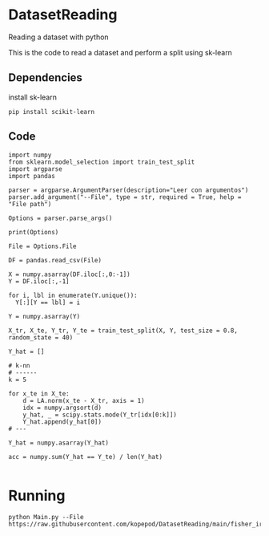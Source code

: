# DatasetReading
Reading a dataset with python

This is the code to read a dataset and perform a split using sk-learn

## Dependencies

install sk-learn
```
pip install scikit-learn
```

## Code
```
import numpy
from sklearn.model_selection import train_test_split
import argparse
import pandas

parser = argparse.ArgumentParser(description="Leer con argumentos")
parser.add_argument("--File", type = str, required = True, help = "File path")

Options = parser.parse_args()

print(Options)

File = Options.File

DF = pandas.read_csv(File)

X = numpy.asarray(DF.iloc[:,0:-1])
Y = DF.iloc[:,-1]

for i, lbl in enumerate(Y.unique()):
  Y[:][Y == lbl] = i

Y = numpy.asarray(Y)

X_tr, X_te, Y_tr, Y_te = train_test_split(X, Y, test_size = 0.8, random_state = 40)

Y_hat = []

# k-nn
# ------
k = 5

for x_te in X_te:
	d = LA.norm(x_te - X_tr, axis = 1)
	idx = numpy.argsort(d)
	y_hat, _ = scipy.stats.mode(Y_tr[idx[0:k]])
	Y_hat.append(y_hat[0])
# ---
	
Y_hat = numpy.asarray(Y_hat)

acc = numpy.sum(Y_hat == Y_te) / len(Y_hat)


```
# Running
```
python Main.py --File https://raw.githubusercontent.com/kopepod/DatasetReading/main/fisher_iris.csv
```


